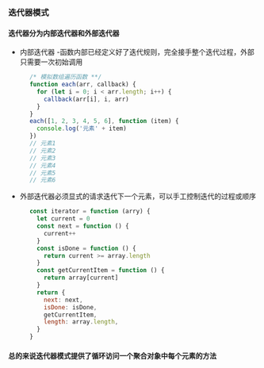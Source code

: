 ### 迭代器模式
#### 迭代器分为内部迭代器和外部迭代器
- 内部迭代器 -函数内部已经定义好了迭代规则，完全接手整个迭代过程，外部只需要一次初始调用
```js
      /* 模拟数组遍历函数 **/
      function each(arr, callback) {
        for (let i = 0; i < arr.length; i++) {
          callback(arr[i], i, arr)
        }
      }
      each([1, 2, 3, 4, 5, 6], function (item) {
        console.log('元素' + item)
      })
      // 元素1
      // 元素2
      // 元素3
      // 元素4
      // 元素5
      // 元素6
```
- 外部迭代器必须显式的请求迭代下一个元素，可以手工控制迭代的过程或顺序
```js
      const iterator = function (arry) {
        let current = 0
        const next = function () {
          current++
        }
        const isDone = function () {
          return current >= array.length
        }
        const getCurrentItem = function () {
          return array[current]
        }
        return {
          next: next,
          isDone: isDone,
          getCurrentItem,
          length: array.length,
        }
      }
```
#### 总的来说迭代器模式提供了循环访问一个聚合对象中每个元素的方法